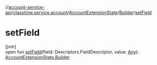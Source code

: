 //[account-service-api](../../../../index.md)/[classtime.service.account](../../index.md)/[AccountExtensionState](../index.md)/[Builder](index.md)/[setField](set-field.md)

# setField

[jvm]\
open fun [setField](set-field.md)(field: Descriptors.FieldDescriptor, value: [Any](https://kotlinlang.org/api/latest/jvm/stdlib/kotlin/-any/index.html)): [AccountExtensionState.Builder](index.md)
